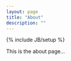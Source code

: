 ```yaml
---
layout: page
title: "About"
description: ""
---
```

{% include JB/setup %}


This is the about page...

